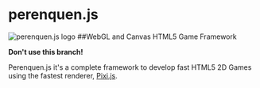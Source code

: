 perenquen.js
===========

![perenquen.js logo](https://raw.githubusercontent.com/Nazariglez/perenquenjs/dev-v1/media/logo.png)
##WebGL and Canvas HTML5 Game Framework

**Don't use this branch!**

Perenquen.js it's a complete framework to develop fast HTML5 2D Games using the fastest renderer, [Pixi.js](https://github.com/GoodBoyDigital/pixi.js).